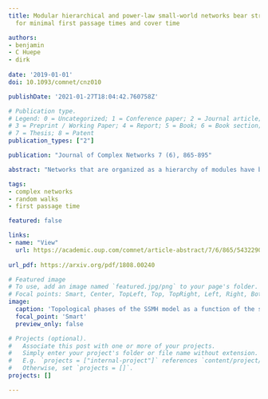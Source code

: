 ```yaml
---
title: Modular hierarchical and power-law small-world networks bear structural optima
  for minimal first passage times and cover time

authors:
- benjamin
- C Huepe
- dirk
  
date: '2019-01-01'
doi: 10.1093/comnet/cnz010

publishDate: '2021-01-27T18:04:42.760758Z'

# Publication type.
# Legend: 0 = Uncategorized; 1 = Conference paper; 2 = Journal article;
# 3 = Preprint / Working Paper; 4 = Report; 5 = Book; 6 = Book section;
# 7 = Thesis; 8 = Patent
publication_types: ["2"]

publication: "Journal of Complex Networks 7 (6), 865-895"

abstract: "Networks that are organized as a hierarchy of modules have been the subject of much research, mainly focusing on algorithms that can extract this community structure from data. The question of why modular hierarchical (MH) organizations are so ubiquitous in nature, however, has received less attention. One hypothesis is that MH topologies may provide an optimal structure for certain dynamical processes. We revisit a MH network model that interpolates, using a single parameter, between two known network topologies: from strong hierarchical modularity to an Erdős–Rényi random connectivity structure. We show that this model displays a similar small-world effect as the Kleinberg model, where the connection probability between nodes decays algebraically with distance. We find that there is an optimal structure, in both models, for which the pair-averaged first passage time (FPT) and mean cover time of a discrete-time random walk are minimal, and provide a heuristic explanation for this effect. Finally, we show that analytic predictions for the pair-averaged FPT based on an effective medium approximation fail to reproduce these minima, which implies that their presence is due to a network structure effect."

tags:
- complex networks
- random walks
- first passage time

featured: false

links:
- name: "View"
  url: https://academic.oup.com/comnet/article-abstract/7/6/865/5432290
  
url_pdf: https://arxiv.org/pdf/1808.00240

# Featured image
# To use, add an image named `featured.jpg/png` to your page's folder.
# Focal points: Smart, Center, TopLeft, Top, TopRight, Left, Right, BottomLeft, Bottom, BottomRight.
image:
  caption: 'Topological phases of the SSMH model as a function of the structural control parameterξthat determines the degree of hierarchicalmodularity of the network '
  focal_point: 'Smart'
  preview_only: false

# Projects (optional).
#   Associate this post with one or more of your projects.
#   Simply enter your project's folder or file name without extension.
#   E.g. `projects = ["internal-project"]` references `content/project/deep-learning/index.md`.
#   Otherwise, set `projects = []`.
projects: []

---
```

